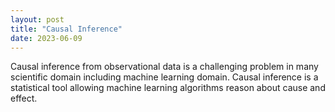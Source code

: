 ```yaml
---
layout: post
title: "Causal Inference"
date: 2023-06-09
---
```

Causal inference from observational data is a challenging problem in many scientific domain including machine learning domain. Causal inference is a statistical tool allowing machine learning algorithms reason about cause and effect.

